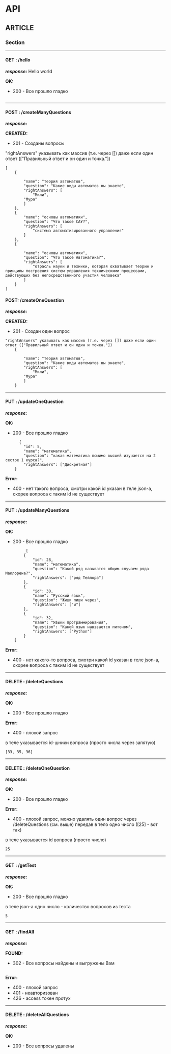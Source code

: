 # API

## ARTICLE

### Section
---
#### __GET__ : /hello

___response:___ Hello world

__OK:__

- 200 - Все прошло гладко
```

```

---
#### __POST__ : /createManyQuestions
___response:___

__CREATED:__

- 201 - Созданы вопросы

"rightAnswers" указывать как массив (т.е. через []) даже если один ответ (["Правильный ответ и он один и точка."])

```
[
    {
       
        "name": "теория автоматов",
        "question": "Какие виды автоматов вы знаете",
        "rightAnswers": [
            "Мили",
		"Мура"
        ]
    },
    {
        "name": "основы автоматики",
        "question": "Что такое САУ?",
        "rightAnswers": [
            "система автоматизированного управления"
        ]
    },
    {
        
        "name": "основы автоматики",
        "question": "Что такое Автоматика?",
        "rightAnswers": [
            "отрасль науки и техники, которая охватывает теорию и принципы построения систем управления техническими процессами, действующих без непосредственного участия человека"
        ]
    }
]
```



#### __POST__: /createOneQuestion

___response:___

__CREATED:__

- 201 - Создан один вопрос

```
"rightAnswers" указывать как массив (т.е. через []) даже если один ответ (["Правильный ответ и он один и точка."])
    {
       
        "name": "теория автоматов",
        "question": "Какие виды автоматов вы знаете",
        "rightAnswers": [
            "Мили",
	    "Мура"
        ]
    }

```


---
####  __PUT__ : /updateOneQuestion

___response:___

__OK:__

- 200 - Все прошло гладко

```
      {
        "id": 5,
        "name": "математика",
        "question": "какая математика помимо высшей изучается на 2 сестре 1 курса?",
        "rightAnswers": ["Дискретная"]
    }
```

__Error:__

- 400 - нет такого вопроса, смотри какой id указан в теле json-a, скорее вопроса с таким id  не существует

---

####  __PUT__ : /updateManyQuestions

___response:___

__OK:__

- 200 - Все прошло гладко

```
         [
		{
		    "id": 28,
		    "name": "математика",
		    "question": "Какой ряд называтся общим случаем ряда Маклорена?",
		    "rightAnswers": ["ряд Тейлора"]
		},
		{
		    "id": 30,
		    "name": "Русский язык",
		    "question": "Жиши пиши через",
		    "rightAnswers": ["и"]
		},
		{
		    "id": 32,
		    "name": "Языки программирования",
		    "question": "Какой язык навзвается питоном",
		    "rightAnswers": ["Python"]
		}
    ]
```

__Error:__

- 400 - нет какого-то вопроса, смотри какой id указан в теле json-a, скорее вопроса с таким id  не существует

---
####  __DELETE__ : /deleteQuestions


___response:___

__OK:__

- 200 - Все прошло гладко

__Error:__

- 400 - плохой запрос


в теле указывается id-шники вопроса (просто числа через запятую)

```
[33, 35, 36]

```
---
####  __DELETE__ : /deleteOneQuestion


___response:___

__OK:__

- 200 - Все прошло гладко

__Error:__

- 400 - плохой запрос, можно удалять один вопрос через /deleteQuestions (см. выше) передав в тело одно число ([25] - вот так)


в теле указывается id вопроса (просто число)

```
25

```
---
####  __GET__ : /getTest

___response:___

__OK:__

- 200 - Все прошло гладко

в теле json-a одно число - количество вопросов из теста

```
5
```

---
####  __GET__ : /findAll

___response:___

__FOUND:__

- 302 - Все вопросы найдены и выгружены Вам

```

```

__Error:__

- 400 - плохой запрос
- 401 - неавторизован
- 426 - access токен  протух

---

####  __DELETE__ : /deleteAllQuestions

___response:___

__OK:__

- 200 - Все вопросы удалены


```

```


